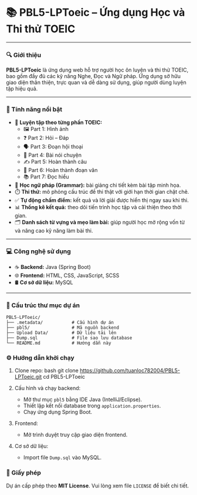 
# 📚 PBL5-LPToeic – Ứng dụng Học và Thi thử TOEIC

---

### 🔍 Giới thiệu

**PBL5-LPToeic** là ứng dụng web hỗ trợ người học ôn luyện và thi thử TOEIC, bao gồm đầy đủ các kỹ năng Nghe, Đọc và Ngữ pháp. Ứng dụng sở hữu giao diện thân thiện, trực quan và dễ dàng sử dụng, giúp người dùng luyện tập hiệu quả.

---

### 🚀 Tính năng nổi bật

- 📝 **Luyện tập theo từng phần TOEIC:**
  - 🖼️ Part 1: Hình ảnh
  - ❓ Part 2: Hỏi – Đáp
  - 🗣️ Part 3: Đoạn hội thoại
  - 📢 Part 4: Bài nói chuyện
  - ✍️ Part 5: Hoàn thành câu
  - 📄 Part 6: Hoàn thành đoạn văn
  - 📚 Part 7: Đọc hiểu
- 📖 **Học ngữ pháp (Grammar):** bài giảng chi tiết kèm bài tập minh họa.
- ⏱️ **Thi thử:** mô phỏng cấu trúc đề thi thật với giới hạn thời gian chặt chẽ.
- ✅ **Tự động chấm điểm:** kết quả và lời giải được hiển thị ngay sau khi thi.
- 📊 **Thống kê kết quả:** theo dõi tiến trình học tập và cải thiện theo thời gian.
- 🗂️ **Danh sách từ vựng và mẹo làm bài:** giúp người học mở rộng vốn từ và nâng cao kỹ năng làm bài thi.

---

### 💻 Công nghệ sử dụng

- ☕ **Backend:** Java (Spring Boot)
- 🌐 **Frontend:** HTML, CSS, JavaScript, SCSS
- 🛢️ **Cơ sở dữ liệu:** MySQL

---

### 📂 Cấu trúc thư mục dự án

``` 
PBL5-LPToeic/
├── .metadata/           # Cấu hình dự án
├── pbl5/                # Mã nguồn backend
├── Upload Data/         # Dữ liệu tải lên
├── Dump.sql             # File sao lưu database
└── README.md            # Hướng dẫn này
``` 

### ⚙️ Hướng dẫn khởi chạy

1. Clone repo:
   bash
   git clone https://github.com/tuanloc782004/PBL5-LPToeic.git
   cd PBL5-LPToeic

2. Cấu hình và chạy backend:
   - Mở thư mục `pbl5` bằng IDE Java (IntelliJ/Eclipse).
   - Thiết lập kết nối database trong `application.properties`.
   - Chạy ứng dụng Spring Boot.
3. Frontend:
   - Mở trình duyệt truy cập giao diện frontend.
4. Cơ sở dữ liệu:
   - Import file `Dump.sql` vào MySQL.

### 📝 Giấy phép

Dự án cấp phép theo **MIT License**. Vui lòng xem file `LICENSE` để biết chi tiết.
